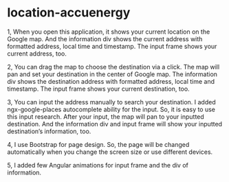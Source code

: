 # location-accuenergy


1, When you open this application, it shows your current location on the Google map. And the information div shows the current address with formatted address, local time and timestamp. The input frame shows your current address, too.


2, You can drag the map to choose the destination via a click. The map will pan and set your destination in the center of Google map. The information div shows the destination address with formatted address, local time and timestamp. The input frame shows your current destination, too.


3, You can input the address manually to search your destination. I added ngx-google-places autocomplete ability for the input. So, it is easy to use this input research. After your input, the map will pan to your inputted destination. And the information div and input frame will show your inputted destination’s information, too.


4, I use Bootstrap for page design. So, the page will be changed automatically when you change the screen size or use different devices.


5, I added few Angular animations for input frame and the div of information. 
